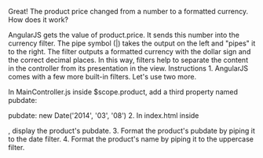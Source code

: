 Great! The product price changed from a number to a formatted currency. How does it work?

AngularJS gets the value of product.price.
It sends this number into the currency filter. The pipe symbol (|) takes the output on the left and "pipes" it to the right.
The filter outputs a formatted currency with the dollar sign and the correct decimal places.
In this way, filters help to separate the content in the controller from its presentation in the view.
Instructions
1.
AngularJS comes with a few more built-in filters. Let's use two more.

In MainController.js inside $scope.product, add a third property named pubdate:

pubdate: new Date('2014', '03', '08')
2.
In index.html inside <p class="date">, display the product's pubdate.
3.
Format the product's pubdate by piping it to the date filter.
4.
Format the product's name by piping it to the uppercase filter.
